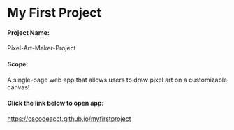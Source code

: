 # My First Project

#### Project Name: 
Pixel-Art-Maker-Project

#### Scope: 
A single-page web app that allows users to draw pixel art on a customizable canvas!  

#### Click the link below to open app:
https://cscodeacct.github.io/myfirstproject
